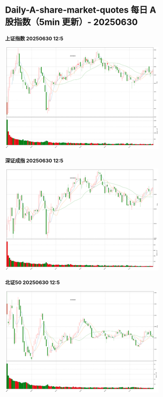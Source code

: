
# Daily-A-share-market-quotes 每日 A 股指数（5min 更新）- 20250630

### 上证指数 20250630 12:5
![](./fig/2025/6/20250630-sh000001.png)

### 深证成指 20250630 12:5
![](./fig/2025/6/20250630-sz399001.png)

### 北证50 20250630 12:5
![](./fig/2025/6/20250630-bj899050.png)
